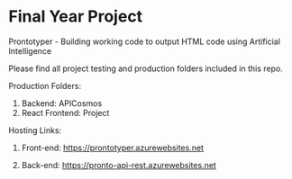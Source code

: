 # Final Year Project
Prontotyper - Building working code to output HTML code using Artificial Intelligence


Please find all project testing and production folders included in this repo. 

Production Folders: 

1. Backend: APICosmos
2. React Frontend: Project


Hosting Links:

1. Front-end: https://prontotyper.azurewebsites.net

2. Back-end: https://pronto-api-rest.azurewebsites.net

